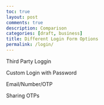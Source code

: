 ```yaml
---
toc: true
layout: post
comments: true
description: Comparison
categories: [draft, business]
title: Different Login Form Options
permalink: /login/
---
```


Third Party Loggin

Custom Login with Password

Email/Number/OTP

Sharing OTPs
